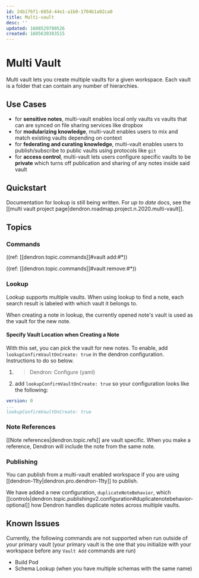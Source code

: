 ```yaml
---
id: 24b176f1-685d-44e1-a1b0-1704b1a92ca0
title: Multi-vault
desc: ''
updated: 1608529780526
created: 1605630383515
---
```


# Multi Vault

Multi vault lets you create multiple vaults for a given workspace. Each vault is a folder that can contain any number of hierarchies. 

## Use Cases
- for **sensitive notes**, multi-vault enables local only vaults vs vaults that can are synced on file sharing services like dropbox 
- for **modularizing knowledge**, multi-vault enables users to mix and match existing vaults depending on context
- for **federating and curating knowledge**, multi-vault enables users to publish/subscribe to public vaults using protocols like `git`
- for **access control**, multi-vault lets users configure specific vaults to be **private** which turns off publication and sharing of any notes inside said vault

## Quickstart


Documentation for lookup is still being written. For *up to date* docs, see the [[multi vault project page|dendron.roadmap.project.n.2020.multi-vault]].

## Topics

### Commands

((ref: [[dendron.topic.commands]]#vault add:#*))

((ref: [[dendron.topic.commands]]#vault remove:#*))

### Lookup

Lookup supports multiple vaults. When using lookup to find a note, each search result is labeled with which vault it belongs to. 

When creating a note in lookup, the currently opened note's vault is used as the vault for the new note.

#### Specify Vault Location when Creating a Note

With this set, you can pick the vault for new notes.  To enable,  add `lookupConfirmVaultOnCreate: true` in the dendron configuration. Instructions to do so below.

1. > Dendron: Configure (yaml)
2. add `lookupConfirmVaultOnCreate: true` so your configuration looks like the following:
```yml
version: 0
...
lookupConfirmVaultOnCreate: true
```

### Note References

[[Note references|dendron.topic.refs]] are vault specific. When you make a reference, Dendron will include the note from the same note. 

### Publishing

You can publish from a multi-vault enabled workspace if you are using [[dendron-11ty|dendron.pro.dendron-11ty]] to publish. 

We have added a new configuration, `duplicateNoteBehavior`, which [[controls|dendron.topic.publishingv2.configuration#duplicatenotebehavior-optional]] how Dendron handles duplicate notes across multiple vaults. 



## Known Issues

Currently, the following commands are not supported when run outside of your primary vault (your primary vault is the one that you initialize with your workspace before any `Vault Add` commands are run)
- Build Pod
- Schema Lookup (when you have multiple schemas with the same name)
